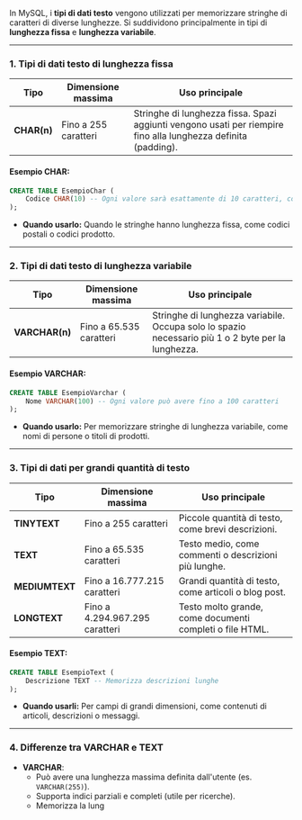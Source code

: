 In MySQL, i **tipi di dati testo** vengono utilizzati per memorizzare stringhe di caratteri di diverse lunghezze. Si suddividono principalmente in tipi di **lunghezza fissa** e **lunghezza variabile**.

---

### **1. Tipi di dati testo di lunghezza fissa**

| Tipo    | Dimensione massima | Uso principale                                                                                       |
|---------|---------------------|-----------------------------------------------------------------------------------------------------|
| **CHAR(n)** | Fino a 255 caratteri  | Stringhe di lunghezza fissa. Spazi aggiunti vengono usati per riempire fino alla lunghezza definita (padding). |

#### **Esempio CHAR:**

```sql
CREATE TABLE EsempioChar (
    Codice CHAR(10) -- Ogni valore sarà esattamente di 10 caratteri, con spazi aggiunti se più corto
);
```

- **Quando usarlo:** Quando le stringhe hanno lunghezza fissa, come codici postali o codici prodotto.

---

### **2. Tipi di dati testo di lunghezza variabile**

| Tipo        | Dimensione massima         | Uso principale                                                                                 |
|-------------|-----------------------------|-------------------------------------------------------------------------------------------------|
| **VARCHAR(n)** | Fino a 65.535 caratteri   | Stringhe di lunghezza variabile. Occupa solo lo spazio necessario più 1 o 2 byte per la lunghezza. |

#### **Esempio VARCHAR:**

```sql
CREATE TABLE EsempioVarchar (
    Nome VARCHAR(100) -- Ogni valore può avere fino a 100 caratteri
);
```

- **Quando usarlo:** Per memorizzare stringhe di lunghezza variabile, come nomi di persone o titoli di prodotti.

---

### **3. Tipi di dati per grandi quantità di testo**

| Tipo          | Dimensione massima    | Uso principale                                             |
|---------------|------------------------|-----------------------------------------------------------|
| **TINYTEXT**  | Fino a 255 caratteri  | Piccole quantità di testo, come brevi descrizioni.        |
| **TEXT**      | Fino a 65.535 caratteri | Testo medio, come commenti o descrizioni più lunghe.      |
| **MEDIUMTEXT**| Fino a 16.777.215 caratteri | Grandi quantità di testo, come articoli o blog post.     |
| **LONGTEXT**  | Fino a 4.294.967.295 caratteri | Testo molto grande, come documenti completi o file HTML. |

#### **Esempio TEXT:**

```sql
CREATE TABLE EsempioText (
    Descrizione TEXT -- Memorizza descrizioni lunghe
);
```

- **Quando usarli:** Per campi di grandi dimensioni, come contenuti di articoli, descrizioni o messaggi.

---

### **4. Differenze tra VARCHAR e TEXT**

- **VARCHAR**:
  - Può avere una lunghezza massima definita dall'utente (es. `VARCHAR(255)`).
  - Supporta indici parziali e completi (utile per ricerche).
  - Memorizza la lung

